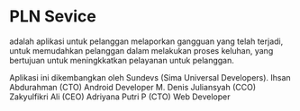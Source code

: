 # PLN Sevice 
  adalah aplikasi untuk pelanggan melaporkan gangguan yang telah terjadi, untuk memudahkan pelanggan dalam melakukan proses keluhan, yang bertujuan untuk meningkkatkan pelayanan untuk pelanggan.


Aplikasi ini dikembangkan oleh Sundevs (Sima Universal Developers).
  Ihsan Abdurahman (CTO) Android Developer
  M. Denis Juliansyah (CCO)
  Zakyulfikri Ali (CEO)
  Adriyana Putri P (CTO) Web Developer
